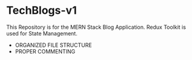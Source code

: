 ﻿# TechBlogs-v1
This Repository is for the MERN Stack Blog Application.
Redux Toolkit is used for State Management.

- ORGANIZED FILE STRUCTURE
- PROPER COMMENTING 



